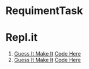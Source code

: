 # RequimentTask

# Repl.it

<ol>
    <li>
        <a href="https://replit.com/@paul889/GuessItandMakeIt?embed=1&outpute=1">Guess It Make It</a>
        <a href="https://replit.com/@paul889/GuessItandMakeIt#index.js">Code Here</a>
    </li>
    <li>
        <a href="https://replit.com/@paul889/GuessItandMakeIt?embed=1&outpute=1">Guess It Make It</a>
        <a href="https://replit.com/@paul889/MultipleQuestions#index.js">Code Here</a>
    </li>
</ol>
